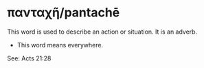 # πανταχῆ/pantachē
This word is used to describe an action or situation. It is an adverb.
* This word means everywhere.

See: Acts 21:28
